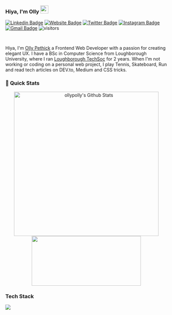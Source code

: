 ### Hiya, I'm Olly <img src="https://media.giphy.com/media/hvRJCLFzcasrR4ia7z/giphy.gif" width="25px">

[![Linkedin Badge](https://img.shields.io/badge/-ollypethick-blue?style=flat&logo=Linkedin&logoColor=white&link=https://www.linkedin.com/in/ollypethick/)](https://www.linkedin.com/in/ollypethick/)
[![Website Badge](https://img.shields.io/badge/-ollys.work-47CCCC?style=flat&logo=Google-Chrome&logoColor=white&link=https://ollys.work)](https://ollys.work)
[![Twitter Badge](https://img.shields.io/badge/-@BoyzGottaDream-1ca0f1?style=flat&labelColor=1ca0f1&logo=twitter&logoColor=white&link=https://twitter.com/BoyzGottaDream)](https://twitter.com/BoyzGottaDream)
[![Instagram Badge](https://img.shields.io/badge/-@_ollyp-purple?style=flat&logo=instagram&logoColor=white&link=https://instagram.com/_ollyp/)](https://instagram.com/_ollyp)
[![Gmail Badge](https://img.shields.io/badge/-ollypethick-c14438?style=flat&logo=Gmail&logoColor=white&link=mailto:ollypethick@gmail.com)](mailto:ollypethick@gmail.com)
![visitors](https://visitor-badge.glitch.me/badge?page_id=page.id&left_color=black&right_color=green)

<br />

Hiya, I'm [Olly Pethick](https://ollys.work/) a Frontend Web Developer with a passion for creating elegant UX. I have a BSc in Computer Science from Loughborough University, where I ran [Loughborough TechSoc](https://linktr.ee/codelab_lboro) for 2 years. When I'm not working or coding on a personal web project, I play Tennis, Skateboard, Run and read tech articles on DEV.to, Medium and CSS tricks.

### 🚀 Quick Stats
<p align="center">
<img width="450" align="center" src="https://github-readme-stats.vercel.app/api?username=ollypolly&theme=react&show_icons=true&line_height=21" alt="ollypolly's Github Stats" />
<img width="340" height="155" align="center" 
     src="https://github-readme-stats.vercel.app/api/top-langs/?username=ollypolly&layout=compact&theme=react&langs_count=6&line_height=27" />
</p>

### Tech Stack
<a target="_blank" href="https://reactjs.org/"><img src="https://cdn.cdnlogo.com/logos/r/63/react.svg"></a>


